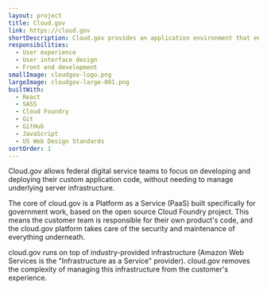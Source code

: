 ```yaml
---
layout: project
title: Cloud.gov
link: https://cloud.gov
shortDescription: Cloud.gov provides an application environment that enables rapid deployment and ATO assessment for modern web applications.
responsibilities:
  - User experience
  - User interface design
  - Front end development
smallImage: cloudgov-logo.png
largeImage: cloudgov-large-001.png
builtWith:
  - React
  - SASS
  - Cloud Foundry
  - Git
  - GitHub
  - JavaScript
  - US Web Design Standards
sortOrder: 1
---  
```


Cloud.gov allows federal digital service teams to focus on developing and deploying their custom application code, without needing to manage underlying server infrastructure.

The core of cloud.gov is a Platform as a Service (PaaS) built specifically for government work, based on the open source Cloud Foundry project. This means the customer team is responsible for their own product's code, and the cloud.gov platform takes care of the security and maintenance of everything underneath.

cloud.gov runs on top of industry-provided infrastructure (Amazon Web Services is the "Infrastructure as a Service" provider). cloud.gov removes the complexity of managing this infrastructure from the customer's experience.
